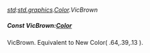 _[std](../../modules/std/std-module.md):[std.graphics](../../modules/std/std-graphics.md).[Color](../../modules/std/std-graphics-color.md).VicBrown_
##### Const VicBrown:[Color](../../modules/std/std-graphics-color.md)
VicBrown. Equivalent to New Color( .64,.39,.13 ).
